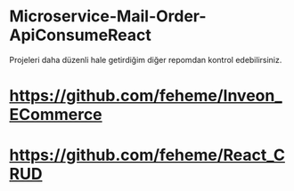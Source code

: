 # Microservice-Mail-Order-ApiConsumeReact

Projeleri daha düzenli hale getirdiğim diğer repomdan kontrol edebilirsiniz.
# https://github.com/feheme/Inveon_ECommerce
# https://github.com/feheme/React_CRUD
